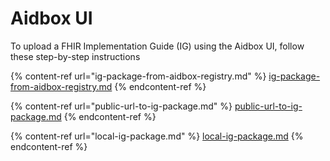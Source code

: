 # Aidbox UI

To upload a FHIR Implementation Guide (IG) using the Aidbox UI, follow these step-by-step instructions

{% content-ref url="ig-package-from-aidbox-registry.md" %}
[ig-package-from-aidbox-registry.md](ig-package-from-aidbox-registry.md)
{% endcontent-ref %}

{% content-ref url="public-url-to-ig-package.md" %}
[public-url-to-ig-package.md](public-url-to-ig-package.md)
{% endcontent-ref %}

{% content-ref url="local-ig-package.md" %}
[local-ig-package.md](local-ig-package.md)
{% endcontent-ref %}

